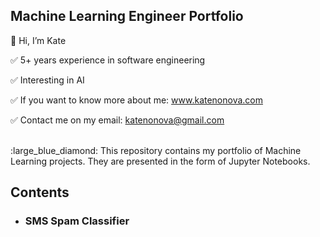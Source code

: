 ## Machine Learning Engineer Portfolio


:raising_hand: Hi, I’m Kate

:white_check_mark: 5+ years experience in software engineering

:white_check_mark: Interesting in AI

:white_check_mark: If you want to know more about me: www.katenonova.com

:white_check_mark: Contact me on my email: katenonova@gmail.com

<br />
:large_blue_diamond: This repository contains my portfolio of Machine Learning projects. They are presented in the form of Jupyter Notebooks.


## Contents
<!---
katenonova/katenonova is a ✨ special ✨ repository because its `README.md` (this file) appears on your GitHub profile.
You can click the Preview link to take a look at your changes.
--->

- ### SMS Spam Classifier
